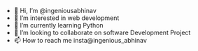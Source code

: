 - 👋 Hi, I’m @ingeniousabhinav
- 👀 I’m interested in web development
- 🌱 I’m currently learning Python
- 💞️ I’m looking to collaborate on software Development Project
- 📫 How to reach me insta@ingenious_abhinav

<!---
ingeniousabhinav/ingeniousabhinav is a ✨ special ✨ repository because its `README.md` (this file) appears on your GitHub profile.
You can click the Preview link to take a look at your changes.
--->

